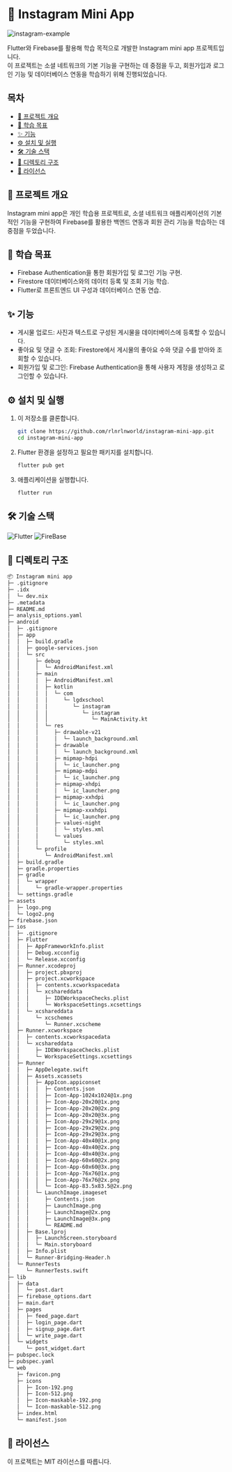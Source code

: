 # 📸 Instagram Mini App

![instagram-example](https://github.com/user-attachments/assets/1d6546fc-f9bc-4eea-b4b6-dd308bf05e5b)


Flutter와 Firebase를 활용해 학습 목적으로 개발한 Instagram mini app 프로젝트입니다. <br>이 프로젝트는 소셜 네트워크의 기본 기능을 구현하는 데 중점을 두고, 회원가입과 로그인 기능 및 데이터베이스 연동을 학습하기 위해 진행되었습니다.

## 목차

- [📜 프로젝트 개요](#-프로젝트-개요)
- [🎯 학습 목표](#-학습-목표)
- [✨ 기능](#-기능)
- [⚙️ 설치 및 실행](#️-설치-및-실행)
- [🛠️ 기술 스택](#️-기술-스택)
- [📂 디렉토리 구조](#-디렉토리-구조)
- [📄 라이선스](#-라이선스)

## 📜 프로젝트 개요

Instagram mini app은 개인 학습용 프로젝트로, 소셜 네트워크 애플리케이션의 기본적인 기능을 구현하여 Firebase를 활용한 백엔드 연동과 회원 관리 기능을 학습하는 데 중점을 두었습니다.

## 🎯 학습 목표
- Firebase Authentication을 통한 회원가입 및 로그인 기능 구현.
- Firestore 데이터베이스와의 데이터 등록 및 조회 기능 학습.
- Flutter로 프론트엔드 UI 구성과 데이터베이스 연동 연습.

## ✨ 기능
- 게시물 업로드: 사진과 텍스트로 구성된 게시물을 데이터베이스에 등록할 수 있습니다.
- 좋아요 및 댓글 수 조회: Firestore에서 게시물의 좋아요 수와 댓글 수를 받아와 조회할 수 있습니다.
- 회원가입 및 로그인: Firebase Authentication을 통해 사용자 계정을 생성하고 로그인할 수 있습니다.

## ⚙️ 설치 및 실행
1. 이 저장소를 클론합니다.
   ```bash
   git clone https://github.com/rlnrlnworld/instagram-mini-app.git
   cd instagram-mini-app
   ```
2. Flutter 환경을 설정하고 필요한 패키지를 설치합니다.
   ```bash
   flutter pub get
   ```
3. 애플리케이션을 실행합니다.
   ```bash
   flutter run
   ```

## 🛠️ 기술 스택

![Flutter](https://img.shields.io/badge/flutter-02569B?&style=for-the-badge&logo=flutter&logoColor=white)
![FireBase](https://img.shields.io/badge/firebase-DD2C00?&style=for-the-badge&logo=firebase&logoColor=white)

## 📂 디렉토리 구조

```bash
📦 Instagram mini app
├─ .gitignore
├─ .idx
│  └─ dev.nix
├─ .metadata
├─ README.md
├─ analysis_options.yaml
├─ android
│  ├─ .gitignore
│  ├─ app
│  │  ├─ build.gradle
│  │  ├─ google-services.json
│  │  └─ src
│  │     ├─ debug
│  │     │  └─ AndroidManifest.xml
│  │     ├─ main
│  │     │  ├─ AndroidManifest.xml
│  │     │  ├─ kotlin
│  │     │  │  └─ com
│  │     │  │     └─ lgdxschool
│  │     │  │        └─ instagram
│  │     │  │           └─ instagram
│  │     │  │              └─ MainActivity.kt
│  │     │  └─ res
│  │     │     ├─ drawable-v21
│  │     │     │  └─ launch_background.xml
│  │     │     ├─ drawable
│  │     │     │  └─ launch_background.xml
│  │     │     ├─ mipmap-hdpi
│  │     │     │  └─ ic_launcher.png
│  │     │     ├─ mipmap-mdpi
│  │     │     │  └─ ic_launcher.png
│  │     │     ├─ mipmap-xhdpi
│  │     │     │  └─ ic_launcher.png
│  │     │     ├─ mipmap-xxhdpi
│  │     │     │  └─ ic_launcher.png
│  │     │     ├─ mipmap-xxxhdpi
│  │     │     │  └─ ic_launcher.png
│  │     │     ├─ values-night
│  │     │     │  └─ styles.xml
│  │     │     └─ values
│  │     │        └─ styles.xml
│  │     └─ profile
│  │        └─ AndroidManifest.xml
│  ├─ build.gradle
│  ├─ gradle.properties
│  ├─ gradle
│  │  └─ wrapper
│  │     └─ gradle-wrapper.properties
│  └─ settings.gradle
├─ assets
│  ├─ logo.png
│  └─ logo2.png
├─ firebase.json
├─ ios
│  ├─ .gitignore
│  ├─ Flutter
│  │  ├─ AppFrameworkInfo.plist
│  │  ├─ Debug.xcconfig
│  │  └─ Release.xcconfig
│  ├─ Runner.xcodeproj
│  │  ├─ project.pbxproj
│  │  ├─ project.xcworkspace
│  │  │  ├─ contents.xcworkspacedata
│  │  │  └─ xcshareddata
│  │  │     ├─ IDEWorkspaceChecks.plist
│  │  │     └─ WorkspaceSettings.xcsettings
│  │  └─ xcshareddata
│  │     └─ xcschemes
│  │        └─ Runner.xcscheme
│  ├─ Runner.xcworkspace
│  │  ├─ contents.xcworkspacedata
│  │  └─ xcshareddata
│  │     ├─ IDEWorkspaceChecks.plist
│  │     └─ WorkspaceSettings.xcsettings
│  ├─ Runner
│  │  ├─ AppDelegate.swift
│  │  ├─ Assets.xcassets
│  │  │  ├─ AppIcon.appiconset
│  │  │  │  ├─ Contents.json
│  │  │  │  ├─ Icon-App-1024x1024@1x.png
│  │  │  │  ├─ Icon-App-20x20@1x.png
│  │  │  │  ├─ Icon-App-20x20@2x.png
│  │  │  │  ├─ Icon-App-20x20@3x.png
│  │  │  │  ├─ Icon-App-29x29@1x.png
│  │  │  │  ├─ Icon-App-29x29@2x.png
│  │  │  │  ├─ Icon-App-29x29@3x.png
│  │  │  │  ├─ Icon-App-40x40@1x.png
│  │  │  │  ├─ Icon-App-40x40@2x.png
│  │  │  │  ├─ Icon-App-40x40@3x.png
│  │  │  │  ├─ Icon-App-60x60@2x.png
│  │  │  │  ├─ Icon-App-60x60@3x.png
│  │  │  │  ├─ Icon-App-76x76@1x.png
│  │  │  │  ├─ Icon-App-76x76@2x.png
│  │  │  │  └─ Icon-App-83.5x83.5@2x.png
│  │  │  └─ LaunchImage.imageset
│  │  │     ├─ Contents.json
│  │  │     ├─ LaunchImage.png
│  │  │     ├─ LaunchImage@2x.png
│  │  │     ├─ LaunchImage@3x.png
│  │  │     └─ README.md
│  │  ├─ Base.lproj
│  │  │  ├─ LaunchScreen.storyboard
│  │  │  └─ Main.storyboard
│  │  ├─ Info.plist
│  │  └─ Runner-Bridging-Header.h
│  └─ RunnerTests
│     └─ RunnerTests.swift
├─ lib
│  ├─ data
│  │  └─ post.dart
│  ├─ firebase_options.dart
│  ├─ main.dart
│  ├─ pages
│  │  ├─ feed_page.dart
│  │  ├─ login_page.dart
│  │  ├─ signup_page.dart
│  │  └─ write_page.dart
│  └─ widgets
│     └─ post_widget.dart
├─ pubspec.lock
├─ pubspec.yaml
└─ web
   ├─ favicon.png
   ├─ icons
   │  ├─ Icon-192.png
   │  ├─ Icon-512.png
   │  ├─ Icon-maskable-192.png
   │  └─ Icon-maskable-512.png
   ├─ index.html
   └─ manifest.json
```

## 📄 라이선스
이 프로젝트는 MIT 라이선스를 따릅니다.
